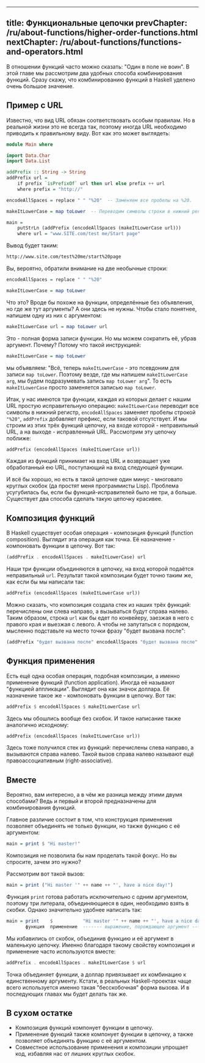 ----
title: Функциональные цепочки
prevChapter: /ru/about-functions/higher-order-functions.html
nextChapter: /ru/about-functions/functions-and-operators.html
----

В отношении функций часто можно сказать: "Один в поле не воин". В этой главе мы рассмотрим два удобных способа комбинирования функций. Сразу скажу, что комбинированию функций в Haskell уделено очень большое значение.

## Пример с URL

Известно, что вид URL обязан соответствовать особым правилам. Но в реальной жизни это не всегда так, поэтому иногда URL необходимо приводить к правильному виду. Вот как это может выглядеть:

```haskell
module Main where

import Data.Char
import Data.List

addPrefix :: String -> String
addPrefix url =
    if prefix `isPrefixOf` url then url else prefix ++ url
    where prefix = "http://"

encodeAllSpaces = replace " " "%20"  -- Заменяем все пробелы на %20.

makeItLowerCase = map toLower  -- Переводим символы строки в нижний регистр.      

main =
    putStrLn (addPrefix (encodeAllSpaces (makeItLowerCase url)))
    where url = "www.SITE.com/test me/Start page"
```

Вывод будет таким:

```bash
http://www.site.com/test%20me/start%20page
```

Вы, вероятно, обратили внимание на две необычные строки:

```haskell
encodeAllSpaces = replace " " "%20"

makeItLowerCase = map toLower
```

Что это? Вроде бы похоже на функции, определённые без объявления, но где же тут аргументы? А они здесь не нужны. Чтобы стало понятнее, напишем одну из них с аргументом:

```haskell
makeItLowerCase url = map toLower url
```

Это - полная форма записи функции. Но мы можем сократить её, убрав аргумент. Почему? Потому что такой инструкцией:

```haskell
makeItLowerCase = map toLower
```

мы объявляем: "Всё, теперь `makeItLowerCase` - это псевдоним для записи `map toLower`. Поэтому везде, где мы напишем `makeItLowerCase arg`, мы будем подразумевать запись `map toLower arg`". То есть `makeItLowerCase` просто заменяется записью `map toLower`.

Итак, у нас имеются три функции, каждая из которых делает с нашим URL простую исправительную операцию: `makeItLowerCase` переводит все символы в нижний регистр, `encodeAllSpaces` заменяет пробелы строкой `"%20"`, `addPrefix` добавляет префикс, если таковой отсутствует. И мы строим из этих трёх функций цепочку, на входе которой - неправильный URL, а на выходе - исправленный URL. Рассмотрим эту цепочку поближе:

```haskell
addPrefix (encodeAllSpaces (makeItLowerCase url))
```

Каждая из функций принимает на вход URL и возвращает уже обработанный ею URL, поступающий на вход следующей функции.

И всё бы хорошо, но есть в такой цепочке один минус - многовато круглых скобок (да простят меня программисты Lisp). Проблема усугубилась бы, если бы функций-исправителей было не три, а больше. Существует два способа сделать такую цепочку красивее.

## Композиция функций

В Haskell существует особая операция - композиция функций (function composition). Выглядит эта операция как точка. Её назначение - компоновать функции в цепочку. Вот так:

```haskell
(addPrefix . encodeAllSpaces . makeItLowerCase) url
```

Наши три функции объединяются в цепочку, на вход которой подаётся неправильный `url`. Результат такой композиции будет точно таким же, как если бы мы написали так:

```haskell
addPrefix (encodeAllSpaces (makeItLowerCase url))
```

Можно сказать, что композиция создала стек из наших трёх функций: перечислены они слева направо, а вызываться будут справа налево. Таким образом, строка `url` как бы едет по конвейеру, заезжая в него с правого края и выезжая с левого. А чтобы не запутаться с порядком, мысленно подставьте на место точки фразу "будет вызвана после":

```Haskell
(addPrefix "будет вызвана после" encodeAllSpaces "будет вызвана после" makeItLowerCase) url
```

## Функция применения

Есть ещё одна особая операция, подобная композиции, а именно применение функций (function application). Иногда её называют "функцией аппликации". Выглядит она как значок доллара. Её назначение такое же - компоновать функции в цепочку. Вот так:

```haskell
addPrefix $ encodeAllSpaces $ makeItLowerCase url
```

Здесь мы обошлись вообще без скобок. И такое написание также аналогично исходному:

```haskell
addPrefix (encodeAllSpaces (makeItLowerCase url))
```

Здесь тоже получился стек из функций: перечислены слева направо, а вызываются справа налево. Такой вызов справа налево называют ещё правоассоциативным (right-associative).

## Вместе

Вероятно, вам интересно, а в чём же разница между этими двумя способами? Ведь и первый и второй предназначены для комбинирования функций.

Главное различие состоит в том, что конструкция применения позволяет объединять не только функции, но также функцию с её аргументом:

```haskell
main = print $ "Hi master!"
```

Композиция не позволила бы нам проделать такой фокус. Но вы спросите, зачем это нужно?

Рассмотрим вот такой вызов:

```haskell
main = print ("Hi master '" ++ name ++ "', have a nice day!")
```

Функция `print` готова работать исключительно с одним аргументом, поэтому три литерала, объединяющиеся в один, необходимо взять в скобки. Однако значительно удобнее написать так:

```haskell
main = print    $           "Hi master '" ++ name ++ "', have a nice day!"
       функция  применение  ------- выражение, порождающее аргумент ------
```

Мы избавились от скобок, объединив функцию и её аргумент в маленькую цепочку. Именно благодаря такому свойству композиция и применение часто используются вместе:

```haskell
addPrefix . encodeAllSpaces . makeItLowerCase $ url
```

Точка объединяет функции, а доллар привязывает их комбинацию к единственному аргументу. Кстати, в реальных Haskell-проектах чаще всего используется именно такая "бесскобочная" форма вызова. И в последующих главах мы будет делать так же.

## В сухом остатке

* Композиция функций компонует функции в цепочку.
* Применение функций также компонует функции в цепочку, а также позволяет объединять функцию с её аргументом.
* Совместное использование применения и композиции упрощает код, избавляя нас от лишних круглых скобок.


